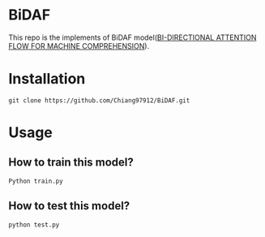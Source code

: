 # BiDAF

This repo is the implements of BiDAF model([BI-DIRECTIONAL ATTENTION FLOW FOR MACHINE COMPREHENSION](https://arxiv.org/abs/1611.01603)).



# Installation

```
git clone https://github.com/Chiang97912/BiDAF.git
```



# Usage

## How to train this model?

```
Python train.py
```



## How to test this model?

```
python test.py
```

